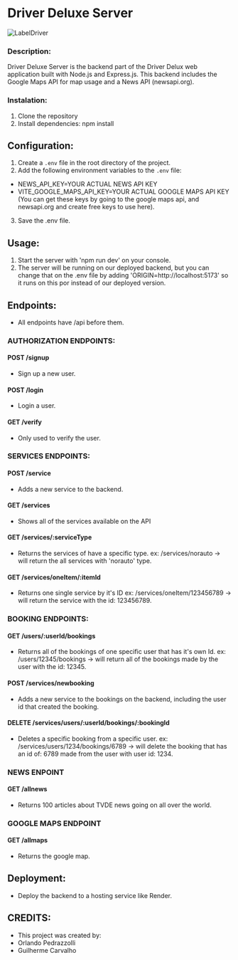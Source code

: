 # Driver Deluxe Server

![LabelDriver](./src/assets/hero2.png)

### Description:
Driver Deluxe Server is the backend part of the Driver Delux web application built with Node.js and Express.js.
This backend includes the Google Maps API for map usage and a News API (newsapi.org).

### Instalation:
1. Clone the repository
2. Install dependencies: npm install

## Configuration:
1. Create a `.env` file in the root directory of the project.
2. Add the following environment variables to the `.env` file:
- NEWS_API_KEY=YOUR ACTUAL NEWS API KEY
- VITE_GOOGLE_MAPS_API_KEY=YOUR ACTUAL GOOGLE MAPS API KEY
(You can get these keys by going to the google maps api, and newsapi.org and create free keys to use here).
3. Save the .env file.

## Usage:
1. Start the server with 'npm run dev' on your console.
2. The server will be running on our deployed backend, but you can change that on the .env file by adding 'ORIGIN=http://localhost:5173' so it runs on this por instead of our deployed version.

## Endpoints:
- All endpoints have /api before them.

###   AUTHORIZATION ENDPOINTS:

#### POST /signup
- Sign up a new user.

#### POST /login
- Login a user.

#### GET /verify
- Only used to verify the user.


### SERVICES ENDPOINTS:

#### POST /service
- Adds a new service to the backend.

#### GET /services
- Shows all of the services available on the API

#### GET /services/:serviceType
- Returns the services of have a specific type.
  ex: /services/norauto -> will return the all services with 'norauto' type.

#### GET /services/oneItem/:itemId
- Returns one single service by it's ID
  ex: /services/oneItem/123456789 -> will return the service with the id: 123456789.
  

### BOOKING ENDPOINTS:

#### GET /users/:userId/bookings
- Returns all of the bookings of one specific user that has it's own Id.
  ex: /users/12345/bookings -> will return all of the bookings made by the user with the id: 12345.

#### POST /services/newbooking
- Adds a new service to the bookings on the backend, including the user id that created the booking.

#### DELETE /services/users/:userId/bookings/:bookingId
- Deletes a specific booking from a specific user.
  ex: /services/users/1234/bookings/6789 -> will delete the booking that has an id of: 6789 made from the user with user id: 1234.


### NEWS ENPOINT

#### GET /allnews
- Returns 100 articles about TVDE news going on all over the world.

### GOOGLE MAPS ENDPOINT

#### GET /allmaps
- Returns the google map.

## Deployment:
- Deploy the backend to a hosting service like Render.

## CREDITS:
- This project was created by:
- Orlando Pedrazzolli
- Guilherme Carvalho






